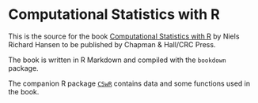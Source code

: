 # Computational Statistics with R

This is the source for the book [Computational Statistics
with R](https://cswr.nrhstat.org/) by Niels Richard Hansen to be published 
by Chapman & Hall/CRC Press.

The book is written in R Markdown and compiled with the `bookdown` package.

The companion R package [`CSwR`](https://github.com/nielsrhansen/CSwR/tree/master/CSwR_package) 
contains data and some functions used in the book.
